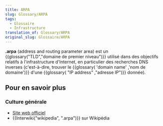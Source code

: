 ```yaml
---
title: ARPA
slug: Glossary/ARPA
tags:
  - Glossaire
  - Infrastructure
translation_of: Glossary/ARPA
original_slug: Glossaire/ARPA
---
```

**.arpa** (address and routing parameter area) est un {{glossary("TLD","domaine de premier niveau")}} utilisé dans des objectifs relatifs à l'infrastructure d'Internet, en particulier des recherches DNS inverses (c'est-à-dire, trouver le {{glossary( 'domain name' ,'nom de domaine')}} d'une {{glossary( "IP address" ,"adresse IP")}} donnée).

## Pour en savoir plus

### Culture générale

- [Site web officiel](http://www.iana.org/domains/arpa)
- {{Interwiki("wikipedia", ".arpa")}} sur Wikipédia
